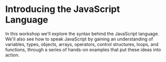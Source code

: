 # Introducing the JavaScript Language

In this workshop we'll explore the syntax behind the JavaScript language.
We'll also see how to speak JavaScript by gaining an understanding of variables, types, objects, arrays, operators, control structures, loops, and functions, through a series of hands-on examples that put these ideas into action.